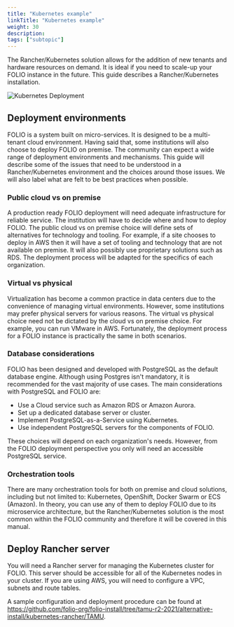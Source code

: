 ```yaml
---
title: "Kubernetes example"
linkTitle: "Kubernetes example"
weight: 30
description: 
tags: ["subtopic"]
---
```

The Rancher/Kubernetes solution allows for the addition of new tenants and hardware resources on demand.  It is ideal if you need to scale-up your FOLIO instance in the future.  This guide describes a Rancher/Kubernetes installation.

![Kubernetes Deployment](/img/kubernetes_deployment.png)

## Deployment environments
FOLIO is a system built on micro-services.  It is designed to be a multi-tenant cloud environment.  Having said that, some institutions will also choose to deploy FOLIO on premise.  The community can expect a wide range of deployment environments and mechanisms.  This guide will describe some of the issues that need to be understood in a Rancher/Kubernetes environment and the choices around those issues.  We will also label what are felt to be best practices when possible.

### Public cloud vs on premise
A production ready FOLIO deployment will need adequate infrastructure for reliable service.  The institution will have to decide where and how to deploy FOLIO.  The public cloud vs on premise choice will define sets of alternatives for technology and tooling.  For example, if a site chooses to deploy in AWS then it will have a set of tooling and technology that are not available on premise.  It will also possibly use proprietary solutions such as RDS.  The deployment process will be adapted for the specifics of each organization.

### Virtual vs physical
Virtualization has become a common practice in data centers due to the convenience of managing virtual environments.  However, some institutions may prefer physical servers for various reasons.  The virtual vs physical choice need not be dictated by the cloud vs on premise choice.   For example, you can run VMware in AWS.  Fortunately, the deployment process for a FOLIO instance is practically the same in both scenarios.

### Database considerations
FOLIO has been designed and developed with PostgreSQL as the default database engine.  Although using Postgres isn't mandatory, it is recommended for the vast majority of use cases.  The main considerations with PostgreSQL and FOLIO are:

* Use a Cloud service such as Amazon RDS or Amazon Aurora.
* Set up a dedicated database server or cluster.
* Implement PostgreSQL-as-a-Service using Kubernetes.
* Use independent PostgreSQL servers for the components of FOLIO.

These choices will depend on each organization's needs.  However, from the FOLIO deployment perspective you only will need an accessible PostgreSQL service.

### Orchestration tools
There are many orchestration tools for both on premise and cloud solutions, including but not limited to: Kubernetes, OpenShift, Docker Swarm or ECS (Amazon). In theory, you can use any of them to deploy FOLIO due to its microservice architecture, but the Rancher/Kubernetes solution is the most common within the FOLIO community and therefore it will be covered in this manual.


## Deploy Rancher server
You will need a Rancher server for managing the Kubernetes cluster for FOLIO.  This server should be accessible for all of the Kubernetes nodes in your cluster.   If you are using AWS, you will need to configure a VPC, subnets and route tables.

A sample configuration and deployment procedure can be found at
<https://github.com/folio-org/folio-install/tree/tamu-r2-2021/alternative-install/kubernetes-rancher/TAMU>.
